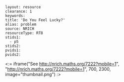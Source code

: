 ````
layout: resource
clearance: 1
keywords:
title: 'Do You Feel Lucky?'
alias: problem
source: NRICH
resourceType: RT8
stids1: 
  - p5
stids2:
pvids1:
pvids2:

````

<:= iframe("See http://nrich.maths.org/7222?mobile=1", "http://nrich.maths.org/7222?mobile=1", 700, 2300, image="thumbnail.png") :>

